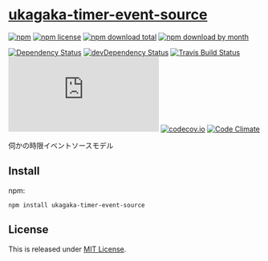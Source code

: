 # [ukagaka-timer-event-source](https://github.com/Ikagaka/ukagaka-timer-event-source.js)

[![npm](https://img.shields.io/npm/v/ukagaka-timer-event-source.svg)](https://www.npmjs.com/package/ukagaka-timer-event-source)
[![npm license](https://img.shields.io/npm/l/ukagaka-timer-event-source.svg)](https://www.npmjs.com/package/ukagaka-timer-event-source)
[![npm download total](https://img.shields.io/npm/dt/ukagaka-timer-event-source.svg)](https://www.npmjs.com/package/ukagaka-timer-event-source)
[![npm download by month](https://img.shields.io/npm/dm/ukagaka-timer-event-source.svg)](https://www.npmjs.com/package/ukagaka-timer-event-source)

[![Dependency Status](https://david-dm.org/Ikagaka/ukagaka-timer-event-source.js/status.svg)](https://david-dm.org/Ikagaka/ukagaka-timer-event-source.js)
[![devDependency Status](https://david-dm.org/Ikagaka/ukagaka-timer-event-source.js/dev-status.svg)](https://david-dm.org/Ikagaka/ukagaka-timer-event-source.js?type=dev)
[![Travis Build Status](https://travis-ci.org/Ikagaka/ukagaka-timer-event-source.js.svg?branch=master)](https://travis-ci.org/Ikagaka/ukagaka-timer-event-source.js)
[![AppVeyor Build Status](https://ci.appveyor.com/api/projects/status/github/Ikagaka/ukagaka-timer-event-source.js?svg=true&branch=master)](https://ci.appveyor.com/project/Narazaka/ukagaka-timer-event-source-js)
[![codecov.io](https://codecov.io/github/Ikagaka/ukagaka-timer-event-source.js/coverage.svg?branch=master)](https://codecov.io/github/Ikagaka/ukagaka-timer-event-source.js?branch=master)
[![Code Climate](https://codeclimate.com/github/Ikagaka/ukagaka-timer-event-source.js/badges/gpa.svg)](https://codeclimate.com/github/Ikagaka/ukagaka-timer-event-source.js)

伺かの時限イベントソースモデル

## Install

npm:
```
npm install ukagaka-timer-event-source
```

## License

This is released under [MIT License](https://narazaka.net/license/MIT?2018).
